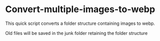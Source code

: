 # Convert-multiple-images-to-webp
This quick script converts a folder structure containing images to webp.

Old files will be saved in the junk folder retaining the folder structure
